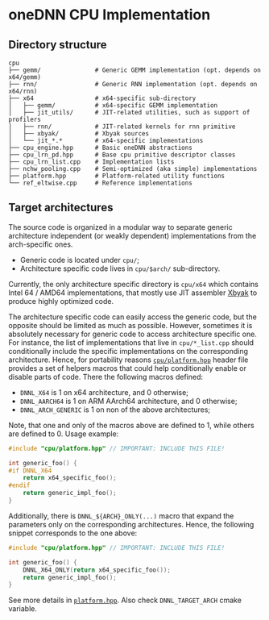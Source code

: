 oneDNN CPU Implementation
=========================

## Directory structure

```
cpu
├── gemm/               # Generic GEMM implementation (opt. depends on x64/gemm)
├── rnn/                # Generic RNN implementation (opt. depends on x64/rnn)
├── x64                 # x64-specific sub-directory
│   ├── gemm/           # x64-specific GEMM implementation
│   ├── jit_utils/      # JIT-related utilities, such as support of profilers
│   ├── rnn/            # JIT-related kernels for rnn primitive
│   ├── xbyak/          # Xbyak sources
│   └── jit_*.*         # x64-specific implementations
├── cpu_engine.hpp      # Basic oneDNN abstractions
├── cpu_lrn_pd.hpp      # Base cpu primitive descriptor classes
├── cpu_lrn_list.cpp    # Implementation lists
├── nchw_pooling.cpp    # Semi-optimized (aka simple) implementations
├── platform.hpp        # Platform-related utility functions
└── ref_eltwise.cpp     # Reference implementations
```

## Target architectures

The source code is organized in a modular way to separate generic architecture
independent (or weakly dependent) implementations from the arch-specific ones.
- Generic code is located under `cpu/`;
- Architecture specific code lives in `cpu/$arch/` sub-directory.

Currently, the only architecture specific directory is `cpu/x64` which contains
Intel 64 / AMD64 implementations, that mostly use JIT assembler
[Xbyak](https://github.com/herumi/xbyak) to produce highly optimized code.

The architecture specific code can easily access the generic code, but the
opposite should be limited as much as possible. However, sometimes it is
absolutely necessary for generic code to access architecture specific one. For
instance, the list of implementations that live in `cpu/*_list.cpp` should
conditionally include the specific implementations on the corresponding
architecture. Hence, for portability reasons [`cpu/platform.hpp`](platform.hpp)
header file provides a set of helpers macros that could help conditionally
enable or disable parts of code. There the following macros defined:
- `DNNL_X64` is 1 on x64 architecture, and 0 otherwise;
- `DNNL_AARCH64` is 1 on ARM AArch64 architecture, and 0 otherwise;
- `DNNL_ARCH_GENERIC` is 1 on non of the above architectures;

Note, that one and only of the macros above are defined to 1, while others are
defined to 0. Usage example:

``` cpp
#include "cpu/platform.hpp" // IMPORTANT: INCLUDE THIS FILE!

int generic_foo() {
#if DNNL_X64
    return x64_specific_foo();
#endif
    return generic_impl_foo();
}
```

Additionally, there is `DNNL_${ARCH}_ONLY(...)` macro that expand the
parameters only on the corresponding architectures. Hence, the following
snippet corresponds to the one above:

``` cpp
#include "cpu/platform.hpp" // IMPORTANT: INCLUDE THIS FILE!

int generic_foo() {
    DNNL_X64_ONLY(return x64_specific_foo());
    return generic_impl_foo();
}
```

See more details in [`platform.hpp`](platform.hpp).
Also check `DNNL_TARGET_ARCH` cmake variable.
